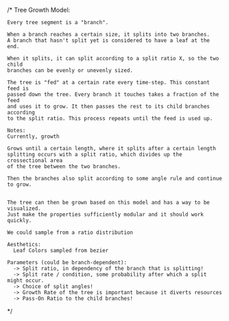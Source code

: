 /*
    Tree Growth Model:

    Every tree segment is a "branch".

    When a branch reaches a certain size, it splits into two branches.
    A branch that hasn't split yet is considered to have a leaf at the end.

    When it splits, it can split according to a split ratio X, so the two child
    branches can be evenly or unevenly sized.

    The tree is "fed" at a certain rate every time-step. This constant feed is
    passed down the tree. Every branch it touches takes a fraction of the feed
    and uses it to grow. It then passes the rest to its child branches according
    to the split ratio. This process repeats until the feed is used up.

    Notes:
    Currently, growth

    Grows until a certain length, where it splits after a certain length
    splitting occurs with a split ratio, which divides up the crossectional area
    of the tree between the two branches.

    Then the branches also split according to some angle rule and continue to grow.


    The tree can then be grown based on this model and has a way to be visualized.
    Just make the properties sufficiently modular and it should work quickly.

    We could sample from a ratio distribution

    Aesthetics:
      Leaf Colors sampled from bezier

    Parameters (could be branch-dependent):
      -> Split ratio, in dependency of the branch that is splitting!
      -> Split rate / condition, some probability after which a split might occur.
      -> Choice of split angles!
      -> Growth Rate of the tree is important because it diverts resources
      -> Pass-On Ratio to the child branches!

*/
